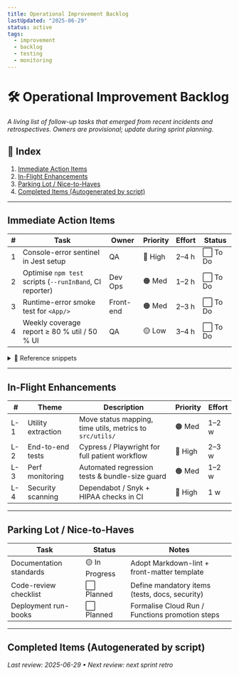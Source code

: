 ```yaml
---
title: Operational Improvement Backlog
lastUpdated: "2025-06-29"
status: active
tags:
  - improvement
  - backlog
  - testing
  - monitoring
---
```


# 🛠️ Operational Improvement Backlog

_A living list of follow-up tasks that emerged from recent incidents and retrospectives.  Owners are provisional; update during sprint planning._

## 📑 Index
1. [Immediate Action Items](#immediate-action-items)
2. [In-Flight Enhancements](#in-flight-enhancements)
3. [Parking Lot / Nice-to-Haves](#parking-lot--nice-to-haves)
4. [Completed Items (Autogenerated by script)](#completed-items-autogenerated-by-script)

---

## Immediate Action Items

| # | Task | Owner | Priority | Effort | Status |
|---|------|-------|----------|--------|--------|
| 1 | Console-error sentinel in Jest setup | QA | 🔴 High | 2–4 h | ⬜ To Do |
| 2 | Optimise `npm test` scripts (`--runInBand`, CI reporter) | Dev Ops | 🟠 Med | 1–2 h | ⬜ To Do |
| 3 | Runtime-error smoke test for `<App/>` | Front-end | 🟠 Med | 2–3 h | ⬜ To Do |
| 4 | Weekly coverage report ≥ 80 % util / 50 % UI | QA | 🟡 Low | 3–4 h | ⬜ To Do |

<details><summary>📄 Reference snippets</summary>

```ts
// jest.setup.ts – console sentinel
beforeEach(() => {
  jest.spyOn(console, 'error').mockImplementation((...args) => {
    if (/Not wrapped in act/.test(args[0])) return; // allow RTL act warnings
    throw new Error('Console error:\n' + args.join(' '));
  });
});
```

```jsonc
// package.json – script optimisations
{
  "scripts": {
    "test":     "cross-env NODE_OPTIONS='--experimental-vm-modules' jest --runInBand",
    "test:watch": "npm test -- --watch",
    "test:ci":   "npm test -- --ci --reporters=default --reporters=jest-junit"
  }
}
```

</details>

---

## In-Flight Enhancements

| # | Theme | Description | Priority | Effort |
|---|-------|-------------|----------|--------|
| L-1 | Utility extraction | Move status mapping, time utils, metrics to `src/utils/` | 🟠 Med | 1–2 w |
| L-2 | End-to-end tests   | Cypress / Playwright for full patient workflow | 🔴 High | 2–3 w |
| L-3 | Perf monitoring    | Automated regression tests & bundle-size guard | 🟠 Med | 1–2 w |
| L-4 | Security scanning  | Dependabot / Snyk + HIPAA checks in CI | 🔴 High | 1 w |

---

## Parking Lot / Nice-to-Haves

Task | Status | Notes
---- | ------ | -----
Documentation standards | 🟡 In Progress | Adopt Markdown-lint + front-matter template
Code-review checklist  | ⬜ Planned | Define mandatory items (tests, docs, security)
Deployment run-books   | ⬜ Planned | Formalise Cloud Run / Functions promotion steps

---

## Completed Items (Autogenerated by script)

_Last review: 2025-06-29 • Next review: next sprint retro_